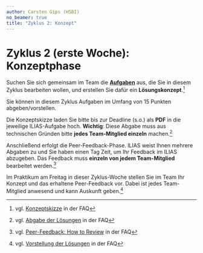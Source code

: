 ```yaml
---
author: Carsten Gips (HSBI)
no_beamer: true
title: "Zyklus 2: Konzept"
---
```


# Zyklus 2 (erste Woche): Konzeptphase

Suchen Sie sich gemeinsam im Team die [**Aufgaben**](assignments.md) aus, die Sie in diesem Zyklus bearbeiten wollen,
und erstellen Sie dafür ein **Lösungskonzept**.[^1]

Sie können in diesem Zyklus Aufgaben im Umfang von 15 Punkten abgeben/vorstellen.

Die Konzeptskizze laden Sie bitte bis zur Deadline (s.o.) als **PDF** in die jeweilige ILIAS-Aufgabe hoch. **Wichtig**:
Diese Abgabe muss aus technischen Gründen bitte **jedes Team-Mitglied einzeln** machen.[^2]

Anschließend erfolgt die Peer-Feedback-Phase. ILIAS weist Ihnen mehrere Abgaben zu und Sie haben einen Tag Zeit, um Ihr
Feedback im ILIAS abzugeben. Das Feedback muss **einzeln von jedem Team-Mitglied** bearbeitet werden.[^3]

Im Praktikum am Freitag in dieser Zyklus-Woche stellen Sie im Team Ihr Konzept und das erhaltene Peer-Feedback vor.
Dabei ist jedes Team-Mitglied anwesend und kann Auskunft geben.[^4]

[^1]: vgl. [Konzeptskizze](https://github.com/Programmiermethoden-CampusMinden/PM-Lecture/discussions/11) in der FAQ

[^2]: vgl. [Abgabe der Lösungen](https://github.com/Programmiermethoden-CampusMinden/PM-Lecture/discussions/15) in der
    FAQ

[^3]: vgl. [Peer-Feedback: How to Review](https://github.com/Programmiermethoden-CampusMinden/PM-Lecture/discussions/16)
    in der FAQ

[^4]: vgl. [Vorstellung der Lösungen](https://github.com/Programmiermethoden-CampusMinden/PM-Lecture/discussions/17) in
    der FAQ

